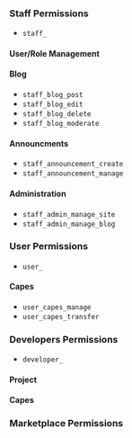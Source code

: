 ### Staff Permissions
* `staff_`

#### User/Role Management

#### Blog
* `staff_blog_post`
* `staff_blog_edit`
* `staff_blog_delete`
* `staff_blog_moderate`

#### Announcments
* `staff_announcement_create`
* `staff_announcement_manage`

#### Administration
* `staff_admin_manage_site`
* `staff_admin_manage_blog`


### User Permissions
* `user_`

#### Capes
* `user_capes_manage`
* `user_capes_transfer`

### Developers Permissions
* `developer_`

#### Project

#### Capes




### Marketplace Permissions

